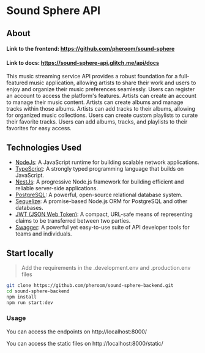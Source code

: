 # Sound Sphere API

## About

#### Link to the frontend: https://github.com/pheroom/sound-sphere
#### Link to docs: https://sound-sphere-api.glitch.me/api/docs

This music streaming service API provides a robust foundation for a full-featured music application, allowing artists to share their work and users to enjoy and organize their music preferences seamlessly.
Users can register an account to access the platform's features.
Artists can create an account to manage their music content.
Artists can create albums and manage tracks within those albums.
Artists can add tracks to their albums, allowing for organized music collections.
Users can create custom playlists to curate their favorite tracks.
Users can add albums, tracks, and playlists to their favorites for easy access.

## Technologies Used
- [NodeJs](https://nodejs.org/en): A JavaScript runtime for building scalable network applications.
- [TypeScript](https://www.typescriptlang.org/): A strongly typed programming language that builds on JavaScript.
- [NestJs](https://nestjs.com/): A progressive Node.js framework for building efficient and reliable server-side applications.
- [PostgreSQL](https://www.postgresql.org/): A powerful, open-source relational database system.
- [Sequelize](https://sequelize.org/): A promise-based Node.js ORM for PostgreSQL and other databases.
- [JWT (JSON Web Token)](https://jwt.io/): A compact, URL-safe means of representing claims to be transferred between two parties.
- [Swagger](https://swagger.io/): A powerful yet easy-to-use suite of API developer tools for teams and individuals.


## Start locally

> Add the requirements in the .development.env and .production.env files

```bash
git clone https://github.com/pheroom/sound-sphere-backend.git
cd sound-sphere-backend
npm install
npm run start:dev
```

### Usage

You can access the endpoints on http://localhost:8000/

You can access the static files on http://localhost:8000/static/
